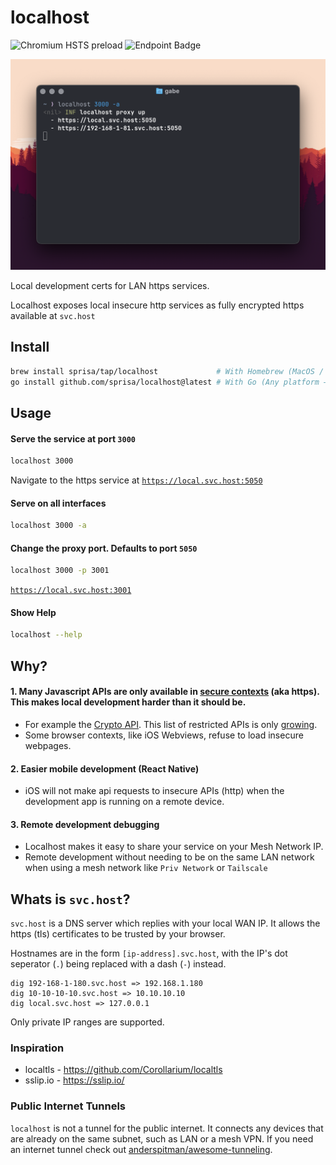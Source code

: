 # localhost
![Chromium HSTS preload](https://img.shields.io/hsts/preload/svc.host) ![Endpoint Badge](https://img.shields.io/endpoint?url=https%3A%2F%2Fsvc.host%2Fbadge)

![Terminal Example](./docs/term.png)


Local development certs for LAN https services.

Localhost exposes local insecure http services as fully encrypted https available at `svc.host`

## Install

```sh
brew install sprisa/tap/localhost             # With Homebrew (MacOS / Linux)
go install github.com/sprisa/localhost@latest # With Go (Any platform — doesn't auto update)
```

## Usage

#### Serve the service at port `3000`
```sh
localhost 3000
```

Navigate to the https service at [`https://local.svc.host:5050`](https://local.svc.host:5050)

#### Serve on all interfaces
```sh
localhost 3000 -a
```

#### Change the proxy port. Defaults to port `5050`
```sh
localhost 3000 -p 3001
```

[`https://local.svc.host:3001`](https://local.svc.host:3001)


#### Show Help
```sh
localhost --help
```

## Why?

#### 1. Many Javascript APIs are only available in [secure contexts](https://developer.mozilla.org/en-US/docs/Web/Security/Secure_Contexts) (aka https). This makes local development harder than it should be.
  - For example the [Crypto API](https://developer.mozilla.org/en-US/docs/Web/API/Web_Crypto_API). This list of restricted APIs is only [growing](https://developer.mozilla.org/en-US/docs/Web/Security/Secure_Contexts/features_restricted_to_secure_contexts).
  - Some browser contexts, like iOS Webviews, refuse to load insecure webpages.

#### 2. Easier mobile development (React Native)
  - iOS will not make api requests to insecure APIs (http) when the development app is running on a remote device.

#### 3. Remote development debugging
  - Localhost makes it easy to share your service on your Mesh Network IP.
  - Remote development without needing to be on the same LAN network when using a mesh network like `Priv Network` or `Tailscale`



## Whats is `svc.host`?  
`svc.host` is a DNS server which replies with your local WAN IP. It allows the https (tls) certificates to be trusted by your browser.

Hostnames are in the form `[ip-address].svc.host`, with the IP's dot seperator (`.`) being replaced with a dash (`-`) instead.
```
dig 192-168-1-180.svc.host => 192.168.1.180
dig 10-10-10-10.svc.host => 10.10.10.10
dig local.svc.host => 127.0.0.1
```

Only private IP ranges are supported.


### Inspiration

- localtls - https://github.com/Corollarium/localtls
- sslip.io - https://sslip.io/


### Public Internet Tunnels

`localhost` is not a tunnel for the public internet. It connects any devices that are already on the same subnet, such as LAN or a mesh VPN. If you need an internet tunnel check out [anderspitman/awesome-tunneling](https://github.com/anderspitman/awesome-tunneling).


